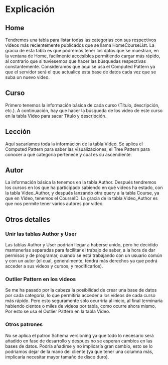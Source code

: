 # Explicación

## Home

Tendremos una tabla para listar todas las categorias con sus respectivos videos más recientemente publicados que se llama HomeCourseList. La gracia de esta tabla es que podremos tener los datos que se muestran, en la ventana de Home, facilmente accesibles permitiendo cargar más rápido, al contrario que si tuviesemos que hacer las búsquedas respectivas constantemente.
Consideramos que aquí se usa el Computed Pattern ya que el servidor será el que actualice esta base de datos cada vez que se suba un nuevo video.

## Curso

Primero tenemos la información básica de cada curso (Título, descripción, etc.). A continuación, hay que hacer la búsqueda de los video de este curso en la tabla Video para sacar Título y descripción.

## Lección

Aquí sacaríamos toda la información de la tabla Video. Se aplica el Computed Pattern para saber las visualizaciones, el Tree Pattern para conocer a qué categoria pertenece y cual es su ascendiente.

## Autor

La información básica la tenemos en la tabla Author. Después tendremos los cursos en los que ha participado sabiendo en qué videos ha estado, con la tabla Video_Author, y después lanzando otra query a la tabla Course, ya que en Video, tenemos el CourseID.
La gracia de la tabla Video_Author es que nos permite tener varios autores por vídeo.

## Otros detalles

### Unir las tablas Author y User

Las tablas Author y User podrían llegar a haberse unido, pero he decidido mantenerlas separadas para facilitar el trabajo de saber, a la hora de dar permisos y de programar, cuando se está trabajando con un usuario común y con un autor (el cual, generalmente, tendrá más derechos ya que podrá acceder a sus vídeos y cursos, y modificarlos).

### Outlier Pattern en los videos

Se me ha pasado por la cabeza la posibilidad de crear una base de datos por cada categoría, lo que permitiría acceder a los vídeos de cada curso más rápido. Pero esto seguramente solo ocurriría al inicio, al final terminaría habiendo cientos o miles de vídeos por tabla, como ocurre ahora mismo.
Por esto se usa el Outlier Pattern en la tabla Video.

### Otros patrones

No se aplica el patron Schema versioning ya que todo lo necesario será añadido en fase de desarrollo y después no se esperan cambios en las bases de datos. Podría añadirse y no implicaría gran cambio, esto se lo podríamos dejar de la mano del cliente (ya que tener una columna más, implicaría necesitar mayor tamaño de disco duro).